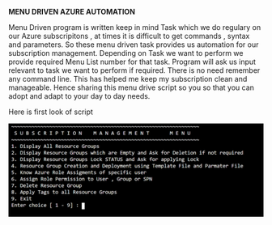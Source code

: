 __MENU DRIVEN AZURE AUTOMATION__

Menu Driven program is written keep in mind Task which we do regulary on our Azure subscripitons , at times it is difficult to get commands , syntax and parameters. So these menu driven task provides us automation for our subscription management. Depending on Task we want to perform we provide required Menu List number for that task. Program will ask us input relevant to task we want to perform if required. There is no need remember any command line. This has helped me keep my subscription clean and manageable. Hence sharing this menu drive script so you so that you can adopt and adapt to your day to day needs.

Here is first look of script

![MENU](images/MENU.PNG)
